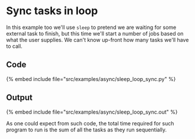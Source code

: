 # Sync tasks in loop

In this example too we'll use `sleep` to pretend we are waiting for some external task to finish, but this time we'll start a number of jobs based on what the user supplies.
We can't know up-front how many tasks we'll have to call.

## Code

{% embed include file="src/examples/async/sleep_loop_sync.py" %}

## Output

{% embed include file="src/examples/async/sleep_loop_sync.out" %}


As one could expect from such code, the total time required for such program to run is the sum of all the tasks as they run sequentially.




